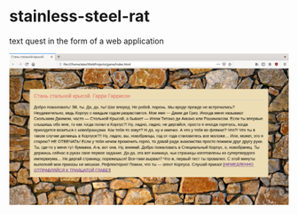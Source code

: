 # stainless-steel-rat
text quest in the form of a web application

![screenshot.png](/images/screenshot.png)
